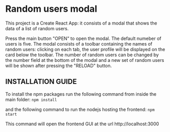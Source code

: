 # Random users modal


This project is a Create React App: it consists of a modal that shows the data of a list of random users. 

Press the main button "OPEN" to open the modal. The default numeber of users is five. The modal consists of a toolbar containing the names of random users: clicking on each tab, the user profile will be displayed on the card below the toolbar. The number of random users can be changed by the number field at the bottom of the modal and a new set of random users will be shown after pressing the "RELOAD" button. 

## INSTALLATION GUIDE

To install the npm packages run the following command from inside the main folder:
`npm install`

and the following command to run the nodejs hosting the frontend:
`npm start`

This command will open the frontend GUI at the url http://localhost:3000
